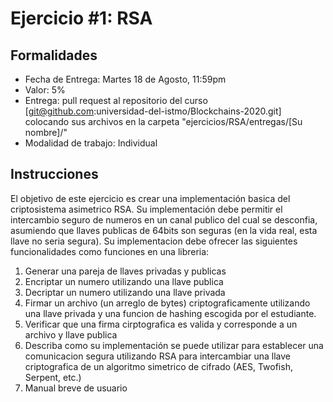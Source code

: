 # Ejercicio #1: RSA

## Formalidades

- Fecha de Entrega: Martes 18 de Agosto, 11:59pm
- Valor: 5%
- Entrega: pull request al repositorio del curso [git@github.com:universidad-del-istmo/Blockchains-2020.git] colocando sus archivos en la carpeta "ejercicios/RSA/entregas/[Su nombre]/"
- Modalidad de trabajo: Individual

## Instrucciones

El objetivo de este ejercicio es crear una implementación basica del criptosistema asimetrico RSA. Su implementación debe permitir el intercambio seguro de numeros en un canal publico del cual se desconfia, asumiendo que llaves publicas de 64bits son seguras (en la vida real, esta llave no seria segura). Su implementacion debe ofrecer las siguientes funcionalidades como funciones en una libreria:

1. Generar una pareja de llaves privadas y publicas
2. Encriptar un numero utilizando una llave publica
3. Decriptar un numero utilizando una llave privada
4. Firmar un archivo (un arreglo de bytes) criptograficamente utilizando una llave privada y una funcion de hashing escogida por el estudiante.
5. Verificar que una firma cirptografica es valida y corresponde a un archivo y llave publica
6. Describa como su implementación se puede utilizar para establecer una comunicacion segura utilizando RSA para intercambiar una llave criptografica de un algoritmo simetrico de cifrado (AES, Twofish, Serpent, etc.)
7. Manual breve de usuario